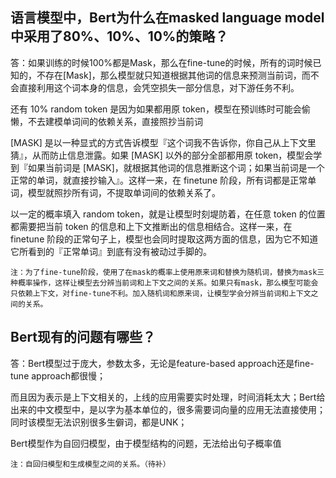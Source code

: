
## 语言模型中，Bert为什么在masked language model中采用了80%、10%、10%的策略？
答：如果训练的时候100%都是Mask，那么在fine-tune的时候，所有的词时候已知的，不存在[Mask]，那么模型就只知道根据其他词的信息来预测当前词，而不会直接利用这个词本身的信息，会凭空损失一部分信息，对下游任务不利。

还有 10% random token 是因为如果都用原 token，模型在预训练时可能会偷懒，不去建模单词间的依赖关系，直接照抄当前词

[MASK] 是以一种显式的方式告诉模型『这个词我不告诉你，你自己从上下文里猜』，从而防止信息泄露。如果 [MASK] 以外的部分全部都用原 token，模型会学到『如果当前词是 [MASK]，就根据其他词的信息推断这个词；如果当前词是一个正常的单词，就直接抄输入』。这样一来，在 finetune 阶段，所有词都是正常单词，模型就照抄所有词，不提取单词间的依赖关系了。

以一定的概率填入 random token，就是让模型时刻堤防着，在任意 token 的位置都需要把当前 token 的信息和上下文推断出的信息相结合。这样一来，在 finetune 阶段的正常句子上，模型也会同时提取这两方面的信息，因为它不知道它所看到的『正常单词』到底有没有被动过手脚的。

    注：为了fine-tune阶段，使用了在mask的概率上使用原来词和替换为随机词，替换为mask三种概率操作，这样让模型去分辨当前词和上下文之间的关系。如果只有mask，那么模型可能会只依赖上下文，对fine-tune不利。加入随机词和原来词，让模型学会分辨当前词和上下文之间的关系。
## Bert现有的问题有哪些？

答：Bert模型过于庞大，参数太多，无论是feature-based approach还是fine-tune approach都很慢；

而且因为表示是上下文相关的，上线的应用需要实时处理，时间消耗太大；Bert给出来的中文模型中，是以字为基本单位的，很多需要词向量的应用无法直接使用；同时该模型无法识别很多生僻词，都是UNK；

Bert模型作为自回归模型，由于模型结构的问题，无法给出句子概率值

    注：自回归模型和生成模型之间的关系。（待补）
